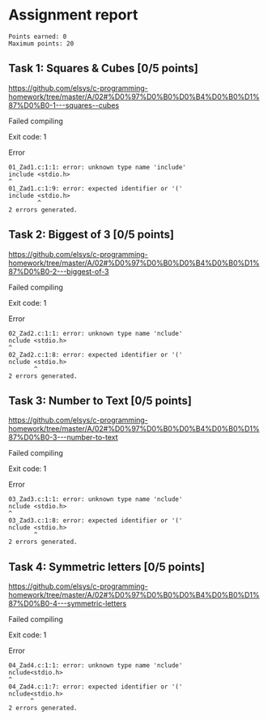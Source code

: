 # Assignment report
```
Points earned: 0
Maximum points: 20
```

## Task 1: Squares & Cubes [0/5 points]
https://github.com/elsys/c-programming-homework/tree/master/A/02#%D0%97%D0%B0%D0%B4%D0%B0%D1%87%D0%B0-1---squares--cubes

Failed compiling

Exit code: 1

Error
```
01_Zad1.c:1:1: error: unknown type name 'include'
include <stdio.h>
^
01_Zad1.c:1:9: error: expected identifier or '('
include <stdio.h>
        ^
2 errors generated.

```

## Task 2: Biggest of 3 [0/5 points]
https://github.com/elsys/c-programming-homework/tree/master/A/02#%D0%97%D0%B0%D0%B4%D0%B0%D1%87%D0%B0-2---biggest-of-3

Failed compiling

Exit code: 1

Error
```
02_Zad2.c:1:1: error: unknown type name 'nclude'
nclude <stdio.h>
^
02_Zad2.c:1:8: error: expected identifier or '('
nclude <stdio.h>
       ^
2 errors generated.

```

## Task 3: Number to Text [0/5 points]
https://github.com/elsys/c-programming-homework/tree/master/A/02#%D0%97%D0%B0%D0%B4%D0%B0%D1%87%D0%B0-3---number-to-text

Failed compiling

Exit code: 1

Error
```
03_Zad3.c:1:1: error: unknown type name 'nclude'
nclude <stdio.h>
^
03_Zad3.c:1:8: error: expected identifier or '('
nclude <stdio.h>
       ^
2 errors generated.

```

## Task 4: Symmetric letters [0/5 points]
https://github.com/elsys/c-programming-homework/tree/master/A/02#%D0%97%D0%B0%D0%B4%D0%B0%D1%87%D0%B0-4---symmetric-letters

Failed compiling

Exit code: 1

Error
```
04_Zad4.c:1:1: error: unknown type name 'nclude'
nclude<stdio.h>
^
04_Zad4.c:1:7: error: expected identifier or '('
nclude<stdio.h>
      ^
2 errors generated.

```
